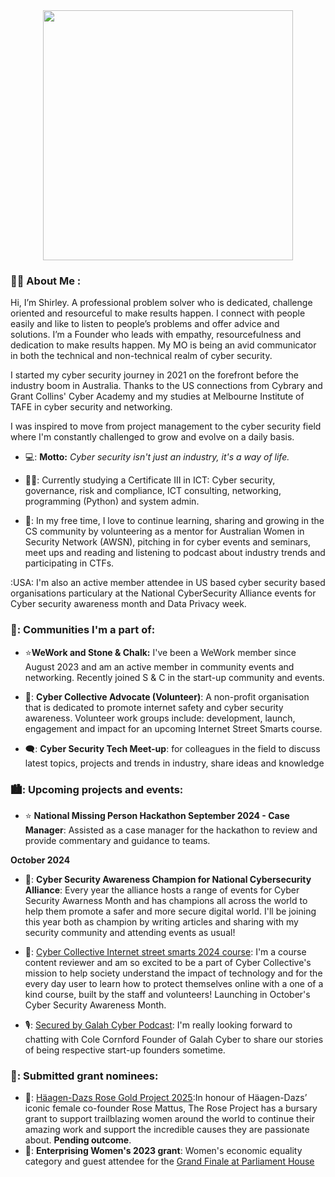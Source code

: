 <div id="header" align="center">
  <img src="https://cdn.discordapp.com/attachments/1289134368006344704/1289559368152645715/2024-09-28_doodle_v3.png?ex=66fa94c0&is=66f94340&hm=e87e5ed754ae9e653033eb815333767f55bc11b6a2a818b00b4b1b6a7f2be9ec&" width= "400" />
</div>

### :woman_technologist: About Me :
Hi, I’m Shirley.
A professional problem solver who is dedicated, challenge oriented and resourceful to make results happen. I connect with people easily and like to listen to people’s problems and offer advice and solutions. I’m a Founder who leads with empathy, resourcefulness and dedication to make results happen. My MO is being an avid communicator in both the technical and non-technical realm of cyber security.

I started my cyber security journey in 2021 on the forefront before the industry boom in Australia. Thanks to the US connections from Cybrary and Grant Collins' Cyber Academy and my studies at Melbourne Institute of TAFE in cyber security and networking. 

I was inspired to move from project management to the cyber security field where I'm constantly challenged to grow and evolve on a daily basis.

- 💻: **Motto:** _Cyber security isn't just an industry, it's a way of life._

- 👩‍🎓: Currently studying a Certificate III in ICT: Cyber security, governance, risk and compliance, ICT consulting, networking, programming (Python) and system admin.

- 🫡: In my free time, I love to continue learning, sharing and growing in the CS community by volunteering as a mentor for Australian Women in Security Network (AWSN), pitching in for cyber events and seminars, meet ups and  reading and listening to podcast about industry trends and participating in CTFs. 

:USA: I'm also an active member attendee in US based cyber security based organisations particulary at the National CyberSecurity Alliance events for Cyber security awareness month and Data Privacy week.

### 💬: Communities I'm a part of:

- :star:**WeWork and Stone & Chalk:** I've been a WeWork member since August 2023 and am an active member in community events and networking. Recently joined S & C in the start-up community and events.

- 🌃: **Cyber Collective Advocate (Volunteer)**: A non-profit organisation that is dedicated to promote internet safety and cyber security awareness. Volunteer work groups include: development, launch, engagement and impact for an upcoming Internet Street Smarts course.

- 🗨️: **Cyber Security Tech Meet-up**: for colleagues in the field to discuss latest topics, projects and trends in industry, share ideas and knowledge

 ### 🏙️: Upcoming projects and events:

- :star: **National Missing Person Hackathon September 2024 - Case Manager**: Assisted as a case manager for the hackathon to review and provide commentary and guidance to teams.

**October 2024**
- 🌃: **Cyber Security Awareness Champion for National Cybersecurity Alliance**: Every year the alliance hosts a range of events for Cyber Security Awarness Month and has champions all across the world to help them promote a safer and more secure digital world. I'll be joining this year both as champion by writing articles and sharing with my security community and attending events as usual!
- 🌃: <a href="https://www.cybercollective.org//">Cyber Collective Internet street smarts 2024 course</a>: I'm a course content reviewer and am so excited to be a part of Cyber Collective's mission to help society understand the impact of technology and for the every day user to learn how to protect themselves online with a one of a kind course, built by the staff and volunteers! Launching in October's Cyber Security Awareness Month.

- 🎙️: <a href="https://www.galahcyber.com.au/podcasts/#:~:text=Tune%20in%20to%20%22Secured%20by%20Galah%20Cyber,%22%20the%20podcast%20for//">Secured by Galah Cyber Podcast</a>: I'm really looking forward to chatting with Cole Cornford Founder of Galah Cyber to share our stories of being respective start-up founders sometime.

### 📜: Submitted grant nominees:

- 🌹: <a href="https://iwd.haagen-dazs.global/en/">Häagen-Dazs Rose Gold Project 2025</a>:In honour of Häagen-Dazs’ iconic female co-founder Rose Mattus, The Rose Project has a bursary grant to support trailblazing women around the world to continue their amazing work and support the incredible causes they are passionate about. **Pending outcome**.
- 🌠: **Enterprising Women's 2023 grant**: Women's economic equality category and guest attendee for the <a href="https://youtu.be/mKFQBDSvU_c?si=rOJdwDiwhVq8LMyD/">Grand Finale at Parliament House</a>

  

